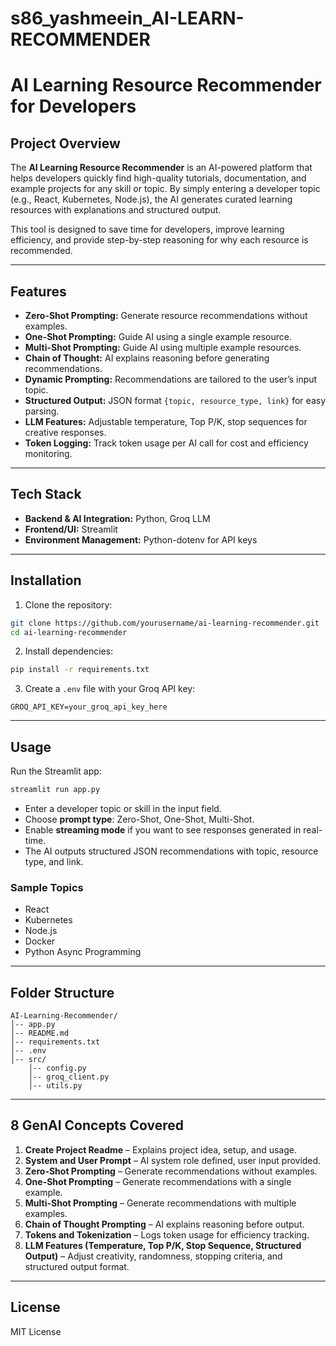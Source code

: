 # s86_yashmeein_AI-LEARN-RECOMMENDER
# AI Learning Resource Recommender for Developers

## **Project Overview**

The **AI Learning Resource Recommender** is an AI-powered platform that helps developers quickly find high-quality tutorials, documentation, and example projects for any skill or topic. By simply entering a developer topic (e.g., React, Kubernetes, Node.js), the AI generates curated learning resources with explanations and structured output.

This tool is designed to save time for developers, improve learning efficiency, and provide step-by-step reasoning for why each resource is recommended.

---

## **Features**

* **Zero-Shot Prompting:** Generate resource recommendations without examples.
* **One-Shot Prompting:** Guide AI using a single example resource.
* **Multi-Shot Prompting:** Guide AI using multiple example resources.
* **Chain of Thought:** AI explains reasoning before generating recommendations.
* **Dynamic Prompting:** Recommendations are tailored to the user’s input topic.
* **Structured Output:** JSON format `{topic, resource_type, link}` for easy parsing.
* **LLM Features:** Adjustable temperature, Top P/K, stop sequences for creative responses.
* **Token Logging:** Track token usage per AI call for cost and efficiency monitoring.

---

## **Tech Stack**

* **Backend & AI Integration:** Python, Groq LLM
* **Frontend/UI:** Streamlit
* **Environment Management:** Python-dotenv for API keys

---

## **Installation**

1. Clone the repository:

```bash
git clone https://github.com/yourusername/ai-learning-recommender.git
cd ai-learning-recommender
```

2. Install dependencies:

```bash
pip install -r requirements.txt
```

3. Create a `.env` file with your Groq API key:

```
GROQ_API_KEY=your_groq_api_key_here
```

---

## **Usage**

Run the Streamlit app:

```bash
streamlit run app.py
```

* Enter a developer topic or skill in the input field.
* Choose **prompt type**: Zero-Shot, One-Shot, Multi-Shot.
* Enable **streaming mode** if you want to see responses generated in real-time.
* The AI outputs structured JSON recommendations with topic, resource type, and link.

### **Sample Topics**

* React
* Kubernetes
* Node.js
* Docker
* Python Async Programming

---

## **Folder Structure**

```
AI-Learning-Recommender/
│-- app.py
│-- README.md
│-- requirements.txt
│-- .env
│-- src/
    │-- config.py
    │-- groq_client.py
    │-- utils.py
```

---

## **8 GenAI Concepts Covered**

1. **Create Project Readme** – Explains project idea, setup, and usage.
2. **System and User Prompt** – AI system role defined, user input provided.
3. **Zero-Shot Prompting** – Generate recommendations without examples.
4. **One-Shot Prompting** – Generate recommendations with a single example.
5. **Multi-Shot Prompting** – Generate recommendations with multiple examples.
6. **Chain of Thought Prompting** – AI explains reasoning before output.
7. **Tokens and Tokenization** – Logs token usage for efficiency tracking.
8. **LLM Features (Temperature, Top P/K, Stop Sequence, Structured Output)** – Adjust creativity, randomness, stopping criteria, and structured output format.

---

## **License**

MIT License
